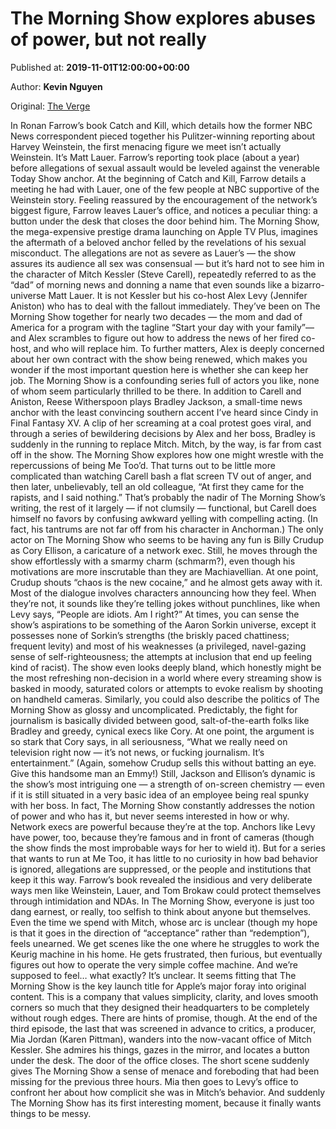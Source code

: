 
# The Morning Show explores abuses of power, but not really

Published at: **2019-11-01T12:00:00+00:00**

Author: **Kevin Nguyen**

Original: [The Verge](https://www.theverge.com/2019/11/1/20942618/the-morning-show-apple-tv-plus-review-jennifer-anniston-reese-witherspoon?utm_campaign=theverge&utm_content=chorus&utm_medium=social&utm_source=twitter)

In Ronan Farrow’s book Catch and Kill, which details how the former NBC News correspondent pieced together his Pulitzer-winning reporting about Harvey Weinstein, the first menacing figure we meet isn’t actually Weinstein. It’s Matt Lauer. Farrow’s reporting took place (about a year) before allegations of sexual assault would be leveled against the venerable Today Show anchor. At the beginning of Catch and Kill, Farrow details a meeting he had with Lauer, one of the few people at NBC supportive of the Weinstein story. Feeling reassured by the encouragement of the network’s biggest figure, Farrow leaves Lauer’s office, and notices a peculiar thing: a button under the desk that closes the door behind him.
The Morning Show, the mega-expensive prestige drama launching on Apple TV Plus, imagines the aftermath of a beloved anchor felled by the revelations of his sexual misconduct. The allegations are not as severe as Lauer’s — the show assures its audience all sex was consensual — but it’s hard not to see him in the character of Mitch Kessler (Steve Carell), repeatedly referred to as the “dad” of morning news and donning a name that even sounds like a bizarro-universe Matt Lauer.
It is not Kessler but his co-host Alex Levy (Jennifer Aniston) who has to deal with the fallout immediately. They’ve been on The Morning Show together for nearly two decades — the mom and dad of America for a program with the tagline “Start your day with your family”— and Alex scrambles to figure out how to address the news of her fired co-host, and who will replace him. To further matters, Alex is deeply concerned about her own contract with the show being renewed, which makes you wonder if the most important question here is whether she can keep her job.
The Morning Show is a confounding series full of actors you like, none of whom seem particularly thrilled to be there. In addition to Carell and Aniston, Reese Witherspoon plays Bradley Jackson, a small-time news anchor with the least convincing southern accent I’ve heard since Cindy in Final Fantasy XV. A clip of her screaming at a coal protest goes viral, and through a series of bewildering decisions by Alex and her boss, Bradley is suddenly in the running to replace Mitch.
Mitch, by the way, is far from cast off in the show. The Morning Show explores how one might wrestle with the repercussions of being Me Too’d. That turns out to be little more complicated than watching Carell bash a flat screen TV out of anger, and then later, unbelievably, tell an old colleague, “At first they came for the rapists, and I said nothing.” That’s probably the nadir of The Morning Show’s writing, the rest of it largely — if not clumsily — functional, but Carell does himself no favors by confusing awkward yelling with compelling acting. (In fact, his tantrums are not far off from his character in Anchorman.)
The only actor on The Morning Show who seems to be having any fun is Billy Crudup as Cory Ellison, a caricature of a network exec. Still, he moves through the show effortlessly with a smarmy charm (schmarm?), even though his motivations are more inscrutable than they are Machiavellian. At one point, Crudup shouts “chaos is the new cocaine,” and he almost gets away with it.
Most of the dialogue involves characters announcing how they feel. When they’re not, it sounds like they’re telling jokes without punchlines, like when Levy says, “People are idiots. Am I right?” At times, you can sense the show’s aspirations to be something of the Aaron Sorkin universe, except it possesses none of Sorkin’s strengths (the briskly paced chattiness; frequent levity) and most of his weaknesses (a privileged, navel-gazing sense of self-righteousness; the attempts at inclusion that end up feeling kind of racist). The show even looks deeply bland, which honestly might be the most refreshing non-decision in a world where every streaming show is basked in moody, saturated colors or attempts to evoke realism by shooting on handheld cameras.
Similarly, you could also describe the politics of The Morning Show as glossy and uncomplicated. Predictably, the fight for journalism is basically divided between good, salt-of-the-earth folks like Bradley and greedy, cynical execs like Cory. At one point, the argument is so stark that Cory says, in all seriousness, “What we really need on television right now — it’s not news, or fucking journalism. It’s entertainment.” (Again, somehow Crudup sells this without batting an eye. Give this handsome man an Emmy!)
Still, Jackson and Ellison’s dynamic is the show’s most intriguing one — a strength of on-screen chemistry — even if it is still situated in a very basic idea of an employee being real spunky with her boss. In fact, The Morning Show constantly addresses the notion of power and who has it, but never seems interested in how or why. Network execs are powerful because they’re at the top. Anchors like Levy have power, too, because they’re famous and in front of cameras (though the show finds the most improbable ways for her to wield it).
But for a series that wants to run at Me Too, it has little to no curiosity in how bad behavior is ignored, allegations are suppressed, or the people and institutions that keep it this way. Farrow’s book revealed the insidious and very deliberate ways men like Weinstein, Lauer, and Tom Brokaw could protect themselves through intimidation and NDAs. In The Morning Show, everyone is just too dang earnest, or really, too selfish to think about anyone but themselves.
Even the time we spend with Mitch, whose arc is unclear (though my hope is that it goes in the direction of “acceptance” rather than “redemption”), feels unearned. We get scenes like the one where he struggles to work the Keurig machine in his home. He gets frustrated, then furious, but eventually figures out how to operate the very simple coffee machine. And we’re supposed to feel… what exactly? It’s unclear. It seems fitting that The Morning Show is the key launch title for Apple’s major foray into original content. This is a company that values simplicity, clarity, and loves smooth corners so much that they designed their headquarters to be completely without rough edges.
There are hints of promise, though. At the end of the third episode, the last that was screened in advance to critics, a producer, Mia Jordan (Karen Pittman), wanders into the now-vacant office of Mitch Kessler. She admires his things, gazes in the mirror, and locates a button under the desk. The door of the office closes. The short scene suddenly gives The Morning Show a sense of menace and foreboding that had been missing for the previous three hours. Mia then goes to Levy’s office to confront her about how complicit she was in Mitch’s behavior. And suddenly The Morning Show has its first interesting moment, because it finally wants things to be messy.
